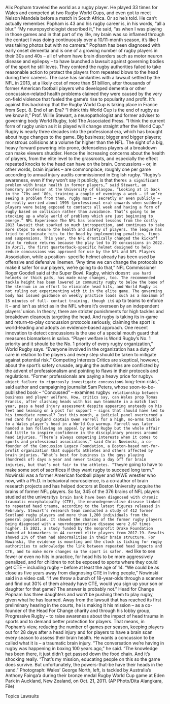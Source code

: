 Alix Popham traveled the world as a rugby player. He played 33 times for Wales and competed at two Rugby World Cups, and even got to meet Nelson Mandela before a match in South Africa.
Or so he’s told.
He can’t actually remember.
Popham is 43 and his rugby career is, in his words, “all a blur.”
“My neuropsychologist described it,” he said, “as when I was playing in those games and in that part of my life, my brain was so inflamed through the contact I was doing continuously over a 10/11-month season, it’s like I was taking photos but with no camera.”
Popham has been diagnosed with early onset dementia and is one of a growing number of rugby players in their 30s and 40s – all of whom have brain disorders such as motor neuron disease and epilepsy – to have launched a lawsuit against governing bodies of the sport he still loves. They contend the rugby authorities failed to take reasonable action to protect the players from repeated blows to the head during their careers.
The case has similarities with a lawsuit settled by the NFL in 2013, at a likely cost of more than $1 billion, after thousands of former American football players who developed dementia or other concussion-related health problems claimed they were caused by the very on-field violence that fueled the game’s rise to popularity and profit.
It’s against this backdrop that the Rugby World Cup is taking place in France from Sept. 8.
End of an Era?
“I think this World Cup is the end of rugby as we know it,” Prof. Willie Stewart, a neuropathologist and former adviser to governing body World Rugby, told The Associated Press. “I think the current form of rugby union as it is played will change straight after the World Cup.”
Rugby is nearly three decades into the professional era, which has brought about huge changes to the game.
Big business; bigger and bigger players; monstrous collisions at a volume far higher than the NFL. The sight of a big, heavy forward powering into prone, defenseless players at a breakdown can make viewers shudder.
Hence the increasing concerns about the health of players, from the elite level to the grassroots, and especially the effect repeated knocks to the head can have on the brain.
Concussions – or, in other words, brain injuries – are commonplace, roughly one per game according to annual injury audits commissioned in English rugby.
“Rugby’s awareness, even if they won’t say it publicly, is that there`s a significant problem with brain health in former players,” said Stewart, an honorary professor at the University of Glasgow.
“Looking at it back in the ’70s and ’80s, training a couple of evenings a week … if we’re seeing a problem from then, rugby must – secretly or even publicly – be really worried about 1995 (professional era) onwards when suddenly players were being exposed to contacts all week and having a form of rugby based on collision rather than avoidance. That’s going to be stocking up a whole world of problems which are just beginning to emerge.”
NFL Experience
The NFL has learned lessons from the costly 2013 lawsuit that sparked so much introspection, and continues to take more steps to ensure the health and safety of players.
The league has tried to eliminate hits to the head by implementing penalties, fines and suspensions. This year, the NFL drastically changed the kickoff rule to reduce returns because the play led to 19 concussions in 2022. In April, the first quarterback-specific helmet designed to help reduce concussions was approved for use by the NFL and NFL Players` Association, while a position- specific helmet already has been used by offensive and defensive linemen.
“Any time we can change the protocols to make it safer for our players, we’re going to do that,” NFL Commissioner Roger Goodell said at the Super Bowl.
Rugby, which doesn`t use hard helmets or thick pads, has made many changes, too. The recommended tackle height has been lowered in community rugby to below the base of the sternum in an effort to eliminate head hits, and World Rugby is not ruling out experimenting with it in the elite game. The governing body has issued guidance on weekly practice loads such as a maximum of 15 minutes of full- contact training, though it`s up to teams to enforce it – and isn’t as strict as in the NFL where it’s overseen by an independent players’ union.
In theory, there are stricter punishments for high tackles and breakdown cleanouts targeting the head. And rugby is taking its in-game and return-to-play concussion protocols seriously, claiming the sport is world-leading and adopts an evidence-based approach. One recent innovation to detect concussions is the use of a special mouth guard that measures biomarkers in saliva.
“Player welfare is World Rugby’s No. 1 priority and it should be the No. 1 priority of every rugby organization,” World Rugby says. “Everyone involved in the organization has a duty of care in relation to the players and every step should be taken to mitigate against potential risk.”
Competing Interests
Critics are skeptical, however, about the sport’s safety crusade, arguing the authorities are conflicted by the advent of professionalism and pointing to flaws in their protocols and regulations.
“Former professionals are paying a heavy price for rugby`s abject failure to rigorously investigate concussion`s long-term risks,” said author and campaigning journalist Sam Peters, whose soon-to-be-published book – “Concussed” – examines rugby`s relationship between business and player welfare.
How, critics say, can Wales prop Tomas Francis, after clashing heads with his own teammate in a match last year, pass a head injury assessment despite appearing unsteady on his feet and leaning on a post for support – signs that should have led to his immediate removal? Just this month, a judicial panel overturned a red card for England captain Owen Farrell for a high, no-arms tackle to a Wales player’s head in a World Cup warmup. Farrell was later handed a ban following an appeal by World Rugby but the whole affair did little to inspire confidence in the disciplinary process around head injuries.
“There’s always competing interests when it comes to sports and professional associations,” said Chris Nowinski, a co-founder of the Concussion Legacy Foundation, a Boston-based not-for-profit organization that supports athletes and others affected by brain injuries. “What’s best for business is the guys playing (hundreds of) days a year and never taking a day off for brain injuries, but that’s not fair to the athletes.
“They`re going to have to make some sort of sacrifices if they want rugby to succeed long term.”
Nowinski was a former American football player and WWE wrestler who now, with a Ph.D. in behavioral neuroscience, is a co-author of brain research projects and has helped doctors at Boston University acquire the brains of former NFL players. So far, 345 of the 376 brains of NFL players studied at the university`s brain bank have been diagnosed with chronic traumatic encephalopathy (CTE), the neurodegenerative disease linked to repeated head trauma, according to the latest figures released in February.
Stewart’s research team conducted a study of 412 former Scotland rugby players and more than 1,200 individuals from the general population. It showed the chances of the former rugby players being diagnosed with a neurodegenerative disease were 2.67 times higher.
In 2021, a study funded by the nonprofit Drake Foundation looked at biomarkers in 44 current elite players from 2017-19. Results showed 23% of them had abnormalities in their brain structure.
For Nowinski, the evidence is mounting and the clock is ticking for rugby authorities to acknowledge the link between repeated head impacts and CTE, and to make more changes so the sport is safer.
He`d like to see fewer or even no hits in practice, for head hits to be more aggressively penalized, and for children to not be exposed to sports where they could get CTE – including rugby – before at least the age of 14.
“We could be as close as five years away from diagnosing CTE in living people,” Nowinski said in a video call. “If we throw a bunch of 18-year-olds through a scanner and find out 30% of them already have CTE, would you sign up your son or daughter for that game? The answer is probably not.”
Head for Change
Popham has three daughters and won’t be pushing them to play rugby, given what he has learned. Away from the lawsuit that has reached its first preliminary hearing in the courts, he is making it his mission – as a co-founder of the Head For Change charity and through his lobby group, Progressive Rugby – to raise awareness about the impact of head trauma in sports and to demand better protection for players.
That means, in Popham’s view, reducing the number of games per season, keeping players out for 28 days after a head injury and for players to have a brain scan every season to assess their brain health. He wants a concussion to be called what it is – a traumatic brain injury.
“The conversation we’re having in rugby was happening in boxing 100 years ago,” he said. “The knowledge has been there, it just didn’t get passed down the food chain. And it’s shocking really.
“That’s my mission, educating people on this so the game does survive. But unfortunately, the powers-that-be have their heads in the sand.”
Photograph: Wales’ George North, left, is tackled by Australia’s Anthony Fainga’a during their bronze medal Rugby World Cup game at Eden Park in Auckland, New Zealand, on Oct. 21, 2011. (AP Photo/Dita Alangkara, File)

Topics
Lawsuits
